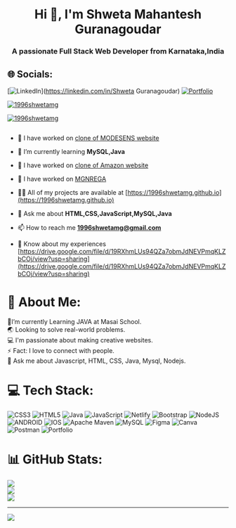<h1 align="center">Hi 👋, I'm Shweta Mahantesh Guranagoudar</h1>
<h3 align="center">A passionate Full Stack Web Developer from Karnataka,India</h3>

## 🌐 Socials:
[![LinkedIn](https://img.shields.io/badge/LinkedIn-%230077B5.svg?logo=linkedin&logoColor=white)](https://linkedin.com/in/Shweta Guranagoudar) 
[![Portfolio](https://img.shields.io/badge/Portfolio-%238077B5.svg?logo=portfolio&logoColor=white)]("https://1996shwetamg.github.io")

<a href = "https://1996shwetamg.github.io" >

<p align="left"> <img src="https://komarev.com/ghpvc/?username=1996shwetamg&label=Profile%20views&color=0e75b6&style=flat" alt="1996shwetamg" /> </p>

<p align="left"> <a href="https://github.com/ryo-ma/github-profile-trophy"><img src="https://github-profile-trophy.vercel.app/?username=1996shwetamg" alt="1996shwetamg" /></a> </p>

<p align="left"> <a href="https://twitter.com/" target="blank"><img src="https://img.shields.io/twitter/follow/?logo=twitter&style=for-the-badge" alt="" /></a> </p>

- 🔭 I have worked on [clone of MODESENS website](https://clever-starburst-dc50d2.netlify.app/)

- 🌱 I’m currently learning **MySQL,Java**

- 👯 I have worked on [clone of Amazon website](https://dapper-madeleine-86b879.netlify.app/)

- 🤝 I have worked on [MGNREGA](https://drive.google.com/file/d/1dJNBGGVnkdnIlE3pAAmPuG9iicrFCv3V/view?usp=share_link)

- 👨‍💻 All of my projects are available at [https://1996shwetamg.github.io](https://1996shwetamg.github.io)

- 💬 Ask me about **HTML,CSS,JavaScript,MySQL,Java**

- 📫 How to reach me **1996shwetamg@gmail.com**

- 📄 Know about my experiences [https://drive.google.com/file/d/19RXhmLUs94QZa7obmJdNEVPmqKLZbCOj/view?usp=sharing](https://drive.google.com/file/d/19RXhmLUs94QZa7obmJdNEVPmqKLZbCOj/view?usp=sharing)

# 💫 About Me:
🌱I’m currently Learning JAVA at Masai School.<br>🌏 Looking to solve real-world problems.<br>💻 I'm passionate about making creative websites.<br>⚡ Fact: I love to connect with people.<br>💬 Ask me about Javascript, HTML, CSS, Java, Mysql, Nodejs.



# 💻 Tech Stack:
![CSS3](https://img.shields.io/badge/css3-%231572B6.svg?style=for-the-badge&logo=css3&logoColor=white) ![HTML5](https://img.shields.io/badge/html5-%23E34F26.svg?style=for-the-badge&logo=html5&logoColor=white) ![Java](https://img.shields.io/badge/java-%23ED8B00.svg?style=for-the-badge&logo=java&logoColor=white) ![JavaScript](https://img.shields.io/badge/javascript-%23323330.svg?style=for-the-badge&logo=javascript&logoColor=%23F7DF1E) ![Netlify](https://img.shields.io/badge/netlify-%23000000.svg?style=for-the-badge&logo=netlify&logoColor=#00C7B7) ![Bootstrap](https://img.shields.io/badge/bootstrap-%23563D7C.svg?style=for-the-badge&logo=bootstrap&logoColor=white) ![NodeJS](https://img.shields.io/badge/node.js-6DA55F?style=for-the-badge&logo=node.js&logoColor=white) ![ANDROID](https://img.shields.io/badge/android-%2320232a.svg?style=for-the-badge&logo=android&logoColor=%a4c639) ![IOS](https://img.shields.io/badge/IOS-%2320232a.svg?style=for-the-badge&logo=apple&logoColor=white) ![Apache Maven](https://img.shields.io/badge/Apache%20Maven-C71A36?style=for-the-badge&logo=Apache%20Maven&logoColor=white) ![MySQL](https://img.shields.io/badge/mysql-%2300f.svg?style=for-the-badge&logo=mysql&logoColor=white) 	![Figma](https://img.shields.io/badge/figma-%23F24E1E.svg?style=for-the-badge&logo=figma&logoColor=white) ![Canva](https://img.shields.io/badge/Canva-%2300C4CC.svg?style=for-the-badge&logo=Canva&logoColor=white) ![Postman](https://img.shields.io/badge/Postman-FF6C37?style=for-the-badge&logo=postman&logoColor=white) ![Portfolio](https://img.shields.io/badge/Portfolio-%23000000.svg?style=for-the-badge&logo=firefox&logoColor=#FF7139)
# 📊 GitHub Stats:
![](https://github-readme-stats.vercel.app/api?username=1996shwetamg&theme=dark&hide_border=false&include_all_commits=false&count_private=false)<br/>
![](https://github-readme-streak-stats.herokuapp.com/?user=1996shwetamg&theme=dark&hide_border=false)<br/>
![](https://github-readme-stats.vercel.app/api/top-langs/?username=1996shwetamg&theme=dark&hide_border=false&include_all_commits=false&count_private=false&layout=compact)

---
[![](https://visitcount.itsvg.in/api?id=1996shwetamg&icon=0&color=0)](https://visitcount.itsvg.in)

<!-- Proudly created with GPRM ( https://gprm.itsvg.in ) -->
